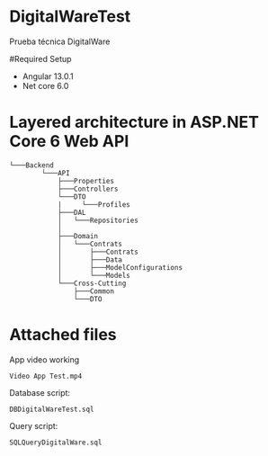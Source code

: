 # DigitalWareTest
Prueba técnica DigitalWare

#Required Setup

* Angular 13.0.1
* Net core 6.0

# Layered architecture in ASP.NET Core 6 Web API

```
└───Backend
        └───API
            ├───Properties
            ├───Controllers
            └───DTO
            |     └───Profiles
            ├───DAL
            │   └───Repositories
            │   
            ├───Domain
            │   └───Contrats
            │       ├───Contrats
            │       ├───Data
            │       ├───ModelConfigurations
            │       └───Models
            └───Cross-Cutting
                ├───Common
                └───DTO

```

# Attached files

App video working
```
Video App Test.mp4
```

Database script:
```
DBDigitalWareTest.sql
```

Query script:
```
SQLQueryDigitalWare.sql
```

